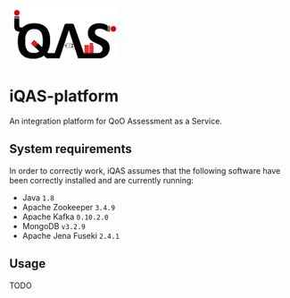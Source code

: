 ![iqas_logo](/src/main/resources/web/figures/iqas_logo.png?raw=true "iQAS logo")

# iQAS-platform

An integration platform for QoO Assessment as a Service.

## System requirements

In order to correctly work, iQAS assumes that the following software have been correctly installed and are currently running:
* Java `1.8`
* Apache Zookeeper `3.4.9`
* Apache Kafka `0.10.2.0`
* MongoDB `v3.2.9`
* Apache Jena Fuseki `2.4.1`

## Usage

TODO